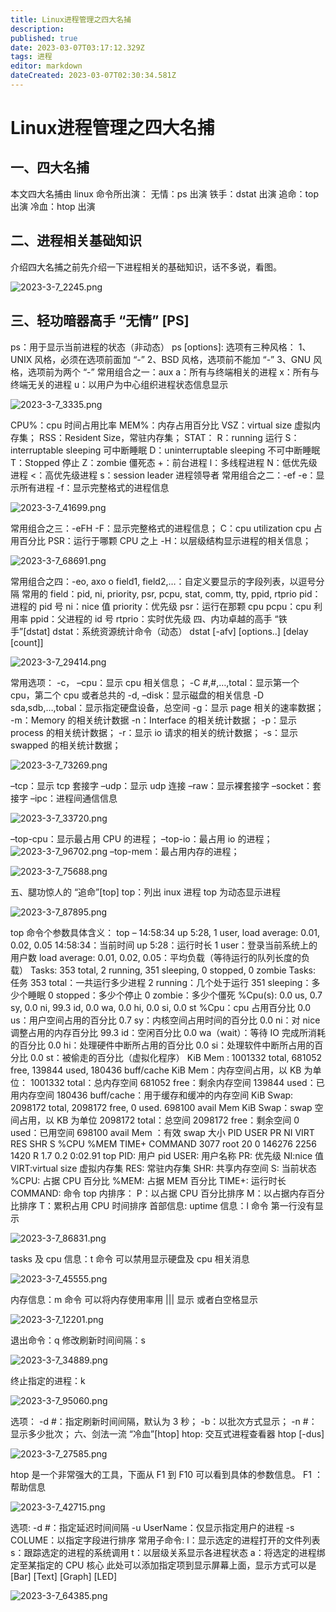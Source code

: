 ```yaml
---
title: Linux进程管理之四大名捕
description: 
published: true
date: 2023-03-07T03:17:12.329Z
tags: 进程
editor: markdown
dateCreated: 2023-03-07T02:30:34.581Z
---
```


# Linux进程管理之四大名捕
## 一、四大名捕
本文四大名捕由 linux 命令所出演：
无情：ps     出演
铁手：dstat  出演
追命：top    出演
冷血：htop   出演

## 二、进程相关基础知识
介绍四大名捕之前先介绍一下进程相关的基础知识，话不多说，看图。

![2023-3-7_2245.png](/2023-3-7_2245.png)

## 三、轻功暗器高手 “无情” [PS]
ps：用于显示当前进程的状态（非动态）
ps [options]:
选项有三种风格：
1、UNIX 风格，必须在选项前面加 “-”
2、BSD 风格，选项前不能加 “-”
3、GNU 风格，选项前为两个 “-”
常用组合之一：aux
a：所有与终端相关的进程
x：所有与终端无关的进程
u：以用户为中心组织进程状态信息显示

![2023-3-7_3335.png](/2023-3-7_3335.png)

CPU%：cpu 时间占用比率
MEM%：内存占用百分比
VSZ：virtual size 虚拟内存集；
RSS：Resident Size，常驻内存集；
STAT：
R：running 运行
S：interruptable sleeping 可中断睡眠
D：uninterruptable sleeping 不可中断睡眠
T：Stopped 停止
Z：zombie 僵死态
+：前台进程
l：多线程进程
N：低优先级进程
<：高优先级进程
s：session leader  进程领导者
常用组合之二：-ef
-e：显示所有进程
-f：显示完整格式的进程信息

![2023-3-7_41699.png](/2023-3-7_41699.png)

常用组合之三：-eFH
-F：显示完整格式的进程信息；
C：cpu utilization cpu 占用百分比
PSR：运行于哪颗 CPU 之上
-H：以层级结构显示进程的相关信息；

![2023-3-7_68691.png](/2023-3-7_68691.png)

常用组合之四：-eo, axo
o  field1, field2,…：自定义要显示的字段列表，以逗号分隔
常用的 field：pid, ni, priority, psr, pcpu, stat, comm, tty, ppid, rtprio
pid：进程的 pid 号
ni：nice 值
priority：优先级
psr：运行在那颗 cpu
pcpu：cpu 利用率
ppid：父进程的 id 号
rtprio：实时优先级
四、内功卓越的高手 “铁手”[dstat]
dstat：系统资源统计命令（动态）
dstat [-afv] [options..] [delay [count]]

![2023-3-7_29414.png](/2023-3-7_29414.png)

常用选项：
-c， –cpu：显示 cpu 相关信息；
-C #,#,…,total：显示第一个 cpu，第二个 cpu 或者总共的
-d, –disk：显示磁盘的相关信息
-D sda,sdb,…,tobal：显示指定硬盘设备，总空间
-g：显示 page 相关的速率数据；
-m：Memory 的相关统计数据
-n：Interface 的相关统计数据；
-p：显示 process 的相关统计数据；
-r：显示 io 请求的相关的统计数据；
-s：显示 swapped 的相关统计数据；

![2023-3-7_73269.png](/2023-3-7_73269.png)

–tcp：显示 tcp 套接字
–udp：显示 udp 连接
–raw：显示裸套接字
–socket：套接字
–ipc：进程间通信信息

![2023-3-7_33720.png](/2023-3-7_33720.png)

–top-cpu：显示最占用 CPU 的进程；
–top-io：最占用 io 的进程；![2023-3-7_96702.png](/2023-3-7_96702.png)
–top-mem：最占用内存的进程；

![2023-3-7_75688.png](/2023-3-7_75688.png)

五、腿功惊人的 “追命”[top]
top：列出 inux 进程
top 为动态显示进程

![2023-3-7_87895.png](/2023-3-7_87895.png)

top 命令个参数具体含义：
top – 14:58:34 up  5:28,  1 user,  load average: 0.01, 0.02, 0.05
14:58:34：当前时间
up  5:28：运行时长
1 user：登录当前系统上的用户数
load average: 0.01, 0.02, 0.05：平均负载（等待运行的队列长度的负载）
Tasks: 353 total,   2 running, 351 sleeping,   0 stopped,   0 zombie
Tasks: 任务
353 total：一共运行多少进程
2 running：几个处于运行
351 sleeping：多少个睡眠
0 stopped：多少个停止
0 zombie：多少个僵死
%Cpu(s):  0.0 us,  0.7 sy,  0.0 ni, 99.3 id,  0.0 wa,  0.0 hi,  0.0 si,  0.0 st
%Cpu：cpu 占用百分比
0.0 us：用户空间占用的百分比
0.7 sy：内核空间占用时间的百分比
0.0 ni：对 nice 调整占用的内存百分比
99.3 id：空闲百分比
0.0 wa（wait）：等待 IO 完成所消耗的百分比
0.0 hi：处理硬件中断所占用的百分比
0.0 si：处理软件中断所占用的百分比
0.0 st：被偷走的百分比（虚拟化程序）
KiB Mem :  1001332 total,   681052 free,   139844 used,   180436 buff/cache
KiB Mem：内存空间占用，以 KB 为单位：
1001332 total：总内存空间
681052 free：剩余内存空间
139844 used：已用内存空间
180436 buff/cache：用于缓存和缓冲的内存空间
KiB Swap:  2098172 total,  2098172 free,        0 used.   698100 avail Mem
KiB Swap：swap 空间占用，以 KB 为单位
2098172 total：总空间
2098172 free：剩余空间
0 used：已用空间
698100 avail Mem ：有效 swap 大小
PID USER      PR  NI    VIRT    RES    SHR S %CPU %MEM     TIME+ COMMAND
3077 root      20   0  146276   2256   1420 R  1.7  0.2   0:02.91 top
PID: 用户 pid
USER: 用户名称
PR: 优先级
NI:nice 值
VIRT:virtual size 虚拟内存集
RES: 常驻内存集
SHR: 共享内存空间
S: 当前状态
%CPU: 占据 CPU 百分比
%MEM: 占据 MEM 百分比
TIME+: 运行时长
COMMAND: 命令
top 内排序：
P：以占据 CPU 百分比排序
M：以占据内存百分比排序
T：累积占用 CPU 时间排序
首部信息:
uptime 信息：l 命令
第一行没有显示

![2023-3-7_86831.png](/2023-3-7_86831.png)


tasks 及 cpu 信息：t 命令
可以禁用显示硬盘及 cpu 相关消息

![2023-3-7_45555.png](/2023-3-7_45555.png)

内存信息：m 命令
可以将内存使用率用 ||| 显示 或者白空格显示

![2023-3-7_12201.png](/2023-3-7_12201.png)

退出命令：q
修改刷新时间间隔：s

![2023-3-7_34889.png](/2023-3-7_34889.png)

终止指定的进程：k

![2023-3-7_95060.png](/2023-3-7_95060.png)

选项：
-d #：指定刷新时间间隔，默认为 3 秒；
-b：以批次方式显示；
-n #：显示多少批次；
六、剑法一流 “冷血”[htop]
htop: 交互式进程查看器
htop [-dus]

![2023-3-7_27585.png](/2023-3-7_27585.png)

htop 是一个非常强大的工具，下面从 F1 到 F10 可以看到具体的参数信息。
F1 ：帮助信息

![2023-3-7_42715.png](/2023-3-7_42715.png)

选项:
-d #：指定延迟时间间隔
-u UserName：仅显示指定用户的进程
-s COLUME：以指定字段进行排序
常用子命令:
l：显示选定的进程打开的文件列表
s：跟踪选定的进程的系统调用
t：以层级关系显示各进程状态
a：将选定的进程绑定至某指定的 CPU 核心
此处可以添加指定项到显示屏幕上面，显示方式可以是 [Bar] [Text] [Graph] [LED]

![2023-3-7_64385.png](/2023-3-7_64385.png)